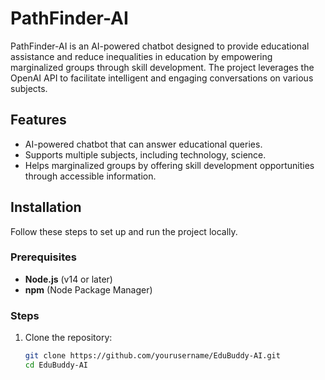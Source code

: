 # PathFinder-AI

PathFinder-AI is an AI-powered chatbot designed to provide educational assistance and reduce inequalities in education by empowering marginalized groups through skill development. The project leverages the OpenAI API to facilitate intelligent and engaging conversations on various subjects.

## Features

- AI-powered chatbot that can answer educational queries.
- Supports multiple subjects, including technology, science.
- Helps marginalized groups by offering skill development opportunities through accessible information.

## Installation

Follow these steps to set up and run the project locally.

### Prerequisites

- **Node.js** (v14 or later)
- **npm** (Node Package Manager)

### Steps

1. Clone the repository:
   ```bash
   git clone https://github.com/yourusername/EduBuddy-AI.git
   cd EduBuddy-AI
